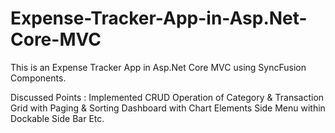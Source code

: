 # Expense-Tracker-App-in-Asp.Net-Core-MVC
This is an Expense Tracker App in Asp.Net Core MVC using SyncFusion Components.

Discussed Points :
Implemented CRUD Operation of Category & Transaction
Grid with Paging & Sorting
Dashboard with Chart Elements
Side Menu within Dockable Side Bar
Etc.





